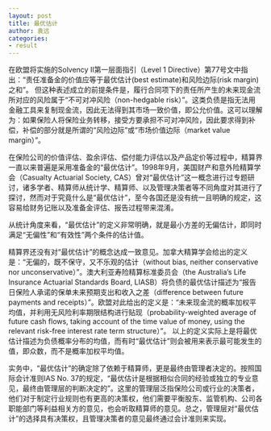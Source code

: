 ```yaml
---
layout: post
title: 最优估计
author: 袁远
categories:
- result
---
```


在欧盟将实施的Solvency II第一层面指引（Level 1 Directive）第77号文中指出：“责任准备金的价值应等于最优估计(best estimate)和风险边际(risk margin)之和”。 但这种表述成立的前提条件是，履行合同项下的责任所产生的未来现金流所对应的风险属于“不可对冲风险（non-hedgable risk）”。这类负债是指无法用金融工具来复制现金流，因此无法得到其市场一致价值，即公允价值。这可以理解为：如果保险人将保险业务转移，接受方要承担不可对冲风险，因此要求得到补偿，补偿的部分就是所谓的“风险边际”或“市场价值边际（market value margin）”。 


在保险公司的价值评估、盈余评估、偿付能力评估以及产品定价等过程中，精算界一直以来普遍是采用准备金的“最优估计”。1998年9月，美国财产和意外险精算学会（Casualty Actuarial Society, CAS）曾对“最优估计”这一概念进行过专题研讨，诸多学者、精算师从统计学、精算师、以及管理决策者等不同角度对其进行了探讨，然而对于究竟什么是“最优估计”，至今各国还是没有统一且明确的规定，这容易给财务记账以及准备金评估、报告过程带来混淆。 


从统计角度来看，“最优估计”的定义非常明确，就是最小方差的无偏估计，即同时满足“无偏性”和“有效性”两个条件的估计值。 


精算界还没有对“最优估计”的概念达成一致意见。加拿大精算学会给出的定义是：“无偏的，既不保守，又不乐观的估计（without bias, neither conservative nor unconservative）”。澳大利亚寿险精算标准委员会（the Australia’s Life Insurance Actuarial Standards Board, LIASB）将负债的最优估计描述为“报告日保险人承诺的保单未来预期支出和收入之差（difference between future payments and receipts）”。欧盟对此给出的定义是：“未来现金流的概率加权平均值，并利用无风险利率期限结构进行贴现（probability-weighted average of future cash flows, taking account of the time value of money, using the relevant risk-free interest rate term structure）”。 以上的定义实际上是将最优估计描述为负债概率分布的均值，而有时“最优估计”则会被用来表示最可能发生的值，即众数，而不是概率加权平均值。 


实务中，“最优估计”的确定除了依赖于精算师，更是最终由管理者决定的。按照国际会计准则IAS No. 37的规定，“最优估计是根据相似合同的经验或独立的专业意见，最终由管理层的判断决定的”。这里的管理层泛指保险公司或行业的决策者，他们对于制定行业规则也有更高的决策权，他们需要平衡股东、监管机构、公司各职能部门等利益相关方的意见，也会听取精算师的意见。总之，管理层对“最优估计”的选择具有决策权，且管理决策者的意见最终通过会计准则来实现。
